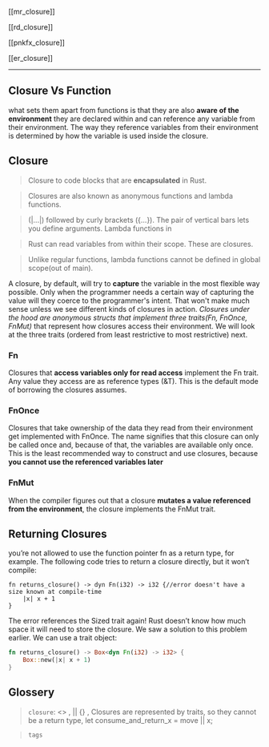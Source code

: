 
[[mr_closure]]

[[rd_closure]]

[[pnkfx_closure]]

[[er_closure]]

---

## Closure Vs Function
what sets them apart from functions is that they are also **aware of the environment** they are declared within and can reference any variable from their environment. The way they reference variables from their environment is determined by how the variable is used inside the closure.

## Closure

> Closure to code blocks that are **encapsulated** in Rust.

> Closures are also known as anonymous functions and lambda functions. 

> (|...|) followed by curly brackets ({...}). The pair of vertical bars lets you define arguments. Lambda functions in 

> Rust can read variables from within their scope. These are closures.

> Unlike regular functions, lambda functions cannot be defined in global scope(out of main).

A closure, by default, will try to **capture** the variable in the most flexible way possible. Only when the programmer needs a certain way of capturing the value will they coerce to the programmer's intent. That won't make much sense unless we see different kinds of closures in action. *Closures under the hood are anonymous structs that implement three traits(Fn, FnOnce, FnMut)* that represent how closures access their environment. We will look at the three traits (ordered from least restrictive to most restrictive) next.

### Fn
Closures that **access variables only for read access** implement the Fn trait. Any value they access are as reference types (&T). This is the default mode of borrowing the closures assumes.

### FnOnce
Closures that take ownership of the data they read from their environment get implemented with FnOnce. The name signifies that this closure can only be called once and, because of that, the variables are available only once. This is the least recommended way to construct and use closures, because **you cannot use the referenced variables later**

### FnMut
When the compiler figures out that a closure **mutates a value referenced from the environment**, the closure implements the FnMut trait.

## Returning Closures
you’re not allowed to use the function pointer fn as a return type, for example.
The following code tries to return a closure directly, but it won’t compile:
```rust,compile_fail,no_run
fn returns_closure() -> dyn Fn(i32) -> i32 {//error doesn't have a size known at compile-time
    |x| x + 1
}
```

The error references the Sized trait again! Rust doesn’t know how much space it will need to store the closure. We saw a solution to this problem earlier. We can use a trait object:

```rust
fn returns_closure() -> Box<dyn Fn(i32) -> i32> {
    Box::new(|x| x + 1)
}
```


## Glossery

  > `closure`:	<>  , || {}   , Closures are represented by traits, so they cannot be a return type, let consume_and_return_x = move || x;

> `tags` 
